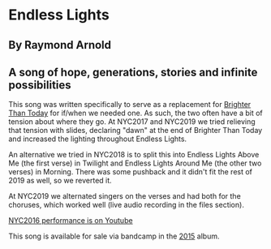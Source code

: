 #  Endless Lights
## By Raymond Arnold
## A song of hope, generations, stories and infinite possibilities

This song was written specifically to serve as a replacement for
[Brighter Than Today](../Brighter_Than_Today) for if/when we needed
one.  As such, the two often have a bit of tension about where they
go.  At NYC2017 and NYC2019 we tried relieving that tension with slides, declaring
"dawn" at the end of Brighter Than Today and increased the lighting
throughout Endless Lights.

An alternative we tried in NYC2018 is to split this into Endless Lights
Above Me (the first verse) in Twilight and Endless Lights Around Me
(the other two verses) in Morning.  There was some pushback and it
didn't fit the rest of 2019 as well, so we reverted it.

At NYC2019 we alternated singers on the verses and had both for the choruses, which worked well (live audio recording in the files section).

[NYC2016 performance is on Youtube](https://www.youtube.com/watch?v=kuwm4F1ZDL0&index=3&list=PL2kAZU4YexD8EtbrNfI6RP0rjsTAIYwK6) 

This song is available for sale via bandcamp in the [2015](https://humanistculture.bandcamp.com/album/solstice-2015) album.
